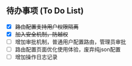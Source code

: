 ## 待办事项 (To Do List)

- [x] ~~路由配置支持用户权限隔离~~
- [x] ~~加入安全机制，防越权~~
- [ ] 增加审批机制，普通用户配置路由，管理员审批
- [ ] 路由配置页面优化使用体验，废弃纯json配置
- [ ] 增加操作日志记录